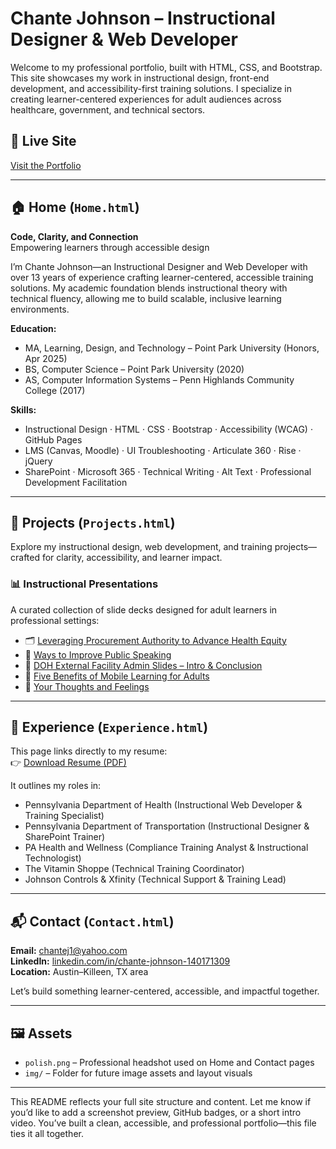 # Chante Johnson – Instructional Designer & Web Developer

Welcome to my professional portfolio, built with HTML, CSS, and Bootstrap. This site showcases my work in instructional design, front-end development, and accessibility-first training solutions. I specialize in creating learner-centered experiences for adult audiences across healthcare, government, and technical sectors.

## 🔗 Live Site
[Visit the Portfolio](https://cjohns4.github.io/ChanteJohnsonSite/)

---

## 🏠 Home (`Home.html`)
**Code, Clarity, and Connection**  
Empowering learners through accessible design

I’m Chante Johnson—an Instructional Designer and Web Developer with over 13 years of experience crafting learner-centered, accessible training solutions. My academic foundation blends instructional theory with technical fluency, allowing me to build scalable, inclusive learning environments.

**Education:**
- MA, Learning, Design, and Technology – Point Park University (Honors, Apr 2025)
- BS, Computer Science – Point Park University (2020)
- AS, Computer Information Systems – Penn Highlands Community College (2017)

**Skills:**
- Instructional Design · HTML · CSS · Bootstrap · Accessibility (WCAG) · GitHub Pages  
- LMS (Canvas, Moodle) · UI Troubleshooting · Articulate 360 · Rise · jQuery  
- SharePoint · Microsoft 365 · Technical Writing · Alt Text · Professional Development Facilitation

---

## 💼 Projects (`Projects.html`)
Explore my instructional design, web development, and training projects—crafted for clarity, accessibility, and learner impact.

### 📊 Instructional Presentations
A curated collection of slide decks designed for adult learners in professional settings:
- 🗂️ [Leveraging Procurement Authority to Advance Health Equity](Leveraging.pptx)
- 🎤 [Ways to Improve Public Speaking](Waystoimprovepublicspeaking.pptx)
- 🏥 [DOH External Facility Admin Slides – Intro & Conclusion](dohexternalfacilityaccountfacilityadminslidesintroandconclusion.pptx)
- 📱 [Five Benefits of Mobile Learning for Adults](Five.pptx)
- 🧠 [Your Thoughts and Feelings](YourThoughtsandFeelings.pdf)

---

## 📄 Experience (`Experience.html`)
This page links directly to my resume:  
👉 [Download Resume (PDF)](ChanteJohnson.pdf)

It outlines my roles in:
- Pennsylvania Department of Health (Instructional Web Developer & Training Specialist)
- Pennsylvania Department of Transportation (Instructional Designer & SharePoint Trainer)
- PA Health and Wellness (Compliance Training Analyst & Instructional Technologist)
- The Vitamin Shoppe (Technical Training Coordinator)
- Johnson Controls & Xfinity (Technical Support & Training Lead)

---

## 📬 Contact (`Contact.html`)
**Email:** [chantej1@yahoo.com](mailto:chantej1@yahoo.com)  
**LinkedIn:** [linkedin.com/in/chante-johnson-140171309](https://www.linkedin.com/in/chante-johnson-140171309)  
**Location:** Austin–Killeen, TX area

Let’s build something learner-centered, accessible, and impactful together.

---

## 🖼️ Assets
- `polish.png` – Professional headshot used on Home and Contact pages
- `img/` – Folder for future image assets and layout visuals

---

This README reflects your full site structure and content. Let me know if you’d like to add a screenshot preview, GitHub badges, or a short intro video. You’ve built a clean, accessible, and professional portfolio—this file ties it all together.

